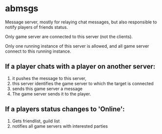 # abmsgs

Message server, mostly for relaying chat messages, but also responsible to notify
players of friends status.

Only game server are connected to this server (not the clients).

Only one running instance of this server is allowed, and all game server connect
to this running instance.

## If a player chats with a player on another server:

1. it pushes the message to this server,
2. this server identifies the game server to which the target is connected
3. sends this game server a message
4. The game server sends it to the player.

## If a players status changes to 'Online':

1. Gets friendlist, guild list
2. notifies all game servers with interested parties
